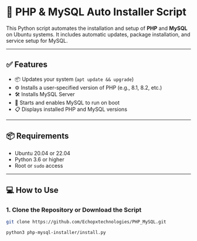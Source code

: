 # 🚀 PHP & MySQL Auto Installer Script

This Python script automates the installation and setup of **PHP** and **MySQL** on Ubuntu systems. It includes automatic updates, package installation, and service setup for MySQL.

---

## ✅ Features

- 📦 Updates your system (`apt update && upgrade`)
- ⚙️ Installs a user-specified version of PHP (e.g., 8.1, 8.2, etc.)
- 🛠 Installs MySQL Server
- 🔁 Starts and enables MySQL to run on boot
- 📋 Displays installed PHP and MySQL versions

---

## 📦 Requirements

- Ubuntu 20.04 or 22.04
- Python 3.6 or higher
- Root or `sudo` access

---

## 💻 How to Use

### 1. Clone the Repository or Download the Script

```bash
git clone https://github.com/Echopxtechnologies/PHP_MySQL.git
```
```
python3 php-mysql-installer/install.py
```

